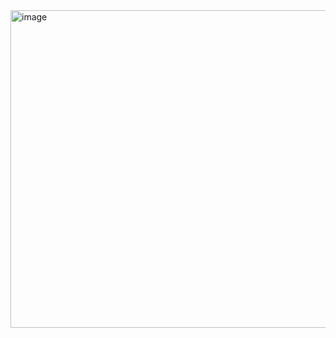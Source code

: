 <img width="508" alt="image" src="https://github.com/user-attachments/assets/d1a88c6a-478d-4ab6-b0e8-c622119a1360" />

